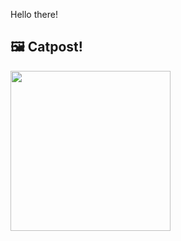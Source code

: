 Hello there!



## 🖼️ Catpost!

<sub>
    <img src="https://cdn2.thecatapi.com/images/CoOgDf1pI.jpg" height="256">
</sub>

